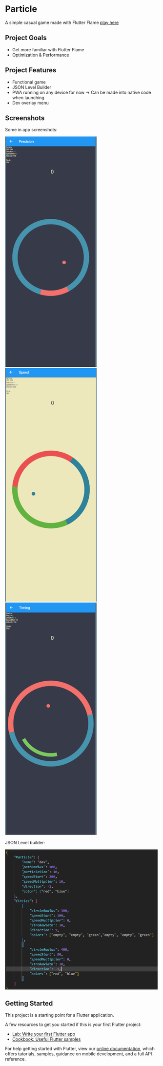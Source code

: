 # Particle

A simple casual game made with Flutter Flame [play here](https://m-camps.github.io/particle/#/)

## Project Goals
- Get more familiar with Flutter Flame
- Optimization & Performance

## Project Features
- Functional game
- JSON Level Builder
- PWA running on any device for now -> Can be made into native code when launching
- Dev overlay menu


## Screenshots
Some in app screenshots:
<p>
  <img src="assets/app_images/particle_precision.PNG" width="300" alt="accessibility text">
  <img src="assets/app_images/particle_speed_light.PNG" width="300" alt="accessibility text">
  <img src="assets/app_images/particle_timing.PNG" width="300" alt="accessibility text">
</p>

JSON Level builder:
<p>
<img src="assets/app_images/json_level_builder.PNG" width="500" alt="accessibility text">
</p>

## Getting Started

This project is a starting point for a Flutter application.

A few resources to get you started if this is your first Flutter project:

- [Lab: Write your first Flutter app](https://flutter.dev/docs/get-started/codelab)
- [Cookbook: Useful Flutter samples](https://flutter.dev/docs/cookbook)

For help getting started with Flutter, view our
[online documentation](https://flutter.dev/docs), which offers tutorials,
samples, guidance on mobile development, and a full API reference.
